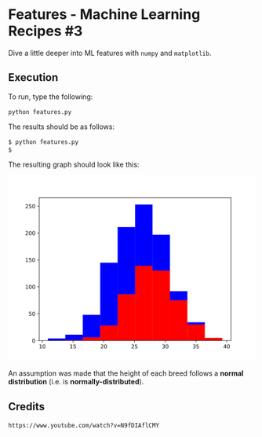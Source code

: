 # Features - Machine Learning Recipes #3

Dive a little deeper into ML features with `numpy` and `matplotlib`.

## Execution

To run, type the following:

    python features.py

The results should be as follows:

    $ python features.py 
    $

The resulting graph should look like this:

![Histogram](./histogram.svg)

An assumption was made that the height of each breed follows a __normal distribution__ (i.e. is __normally-distributed__).

## Credits

    https://www.youtube.com/watch?v=N9fDIAflCMY
